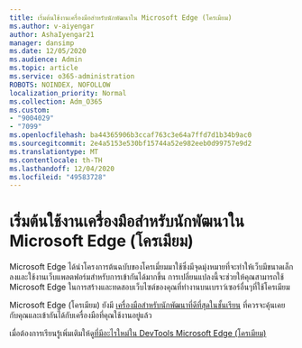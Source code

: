 ```yaml
---
title: เริ่มต้นใช้งานเครื่องมือสำหรับนักพัฒนาใน Microsoft Edge (โครเมียม)
ms.author: v-aiyengar
author: AshaIyengar21
manager: dansimp
ms.date: 12/05/2020
ms.audience: Admin
ms.topic: article
ms.service: o365-administration
ROBOTS: NOINDEX, NOFOLLOW
localization_priority: Normal
ms.collection: Adm_O365
ms.custom:
- "9004029"
- "7099"
ms.openlocfilehash: ba44365906b3ccaf763c3e64a7ffd7d1b34b9ac0
ms.sourcegitcommit: 2e4a5153e530bf15744a52e982eeb0d99757e9d2
ms.translationtype: MT
ms.contentlocale: th-TH
ms.lasthandoff: 12/04/2020
ms.locfileid: "49583728"
---
```

# <a name="get-started-with-the-developer-tools-in-microsoft-edge-chromium"></a>เริ่มต้นใช้งานเครื่องมือสำหรับนักพัฒนาใน Microsoft Edge (โครเมียม)

Microsoft Edge ได้นำโครงการต้นฉบับของโครเมี่ยมมาใช้ซึ่งมีจุดมุ่งหมายที่จะทำให้เว็บมีขนาดเล็กลงและใช้งานเว็บแพลตฟอร์มสำหรับการเข้ากันได้มากขึ้น การเปลี่ยนแปลงนี้จะช่วยให้คุณสามารถใช้ Microsoft Edge ในการสร้างและทดสอบเว็บไซต์ของคุณที่ทำงานบนเบราว์เซอร์อื่นๆที่ใช้โครเมียม

Microsoft Edge (โครเมียม) ยังมี [เครื่องมือสำหรับนักพัฒนาที่ดีที่สุดในชั้นเรียน](https://go.microsoft.com/fwlink/?linkid=2134941) ที่ควรจะคุ้นเคยกับคุณและเข้ากันได้กับเครื่องมือที่คุณใช้งานอยู่แล้ว

เมื่อต้องการเรียนรู้เพิ่มเติมให้ดู[ที่มีอะไรใหม่ใน DevTools Microsoft Edge (โครเมียม)](https://go.microsoft.com/fwlink/?linkid=2135020)